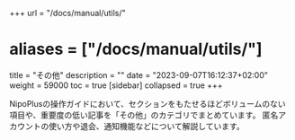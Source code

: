 +++
url = "/docs/manual/utils/"
# aliases = ["/docs/manual/utils/"]
title = "その他"
description = ""
date = "2023-09-07T16:12:37+02:00"
weight = 59000
toc = true
[sidebar]
collapsed = true
+++

NipoPlusの操作ガイドにおいて、セクションをもたせるほどボリュームのない項目や、重要度の低い記事を「その他」のカテゴリでまとめています。
匿名アカウントの使い方や退会、通知機能などについて解説しています。
